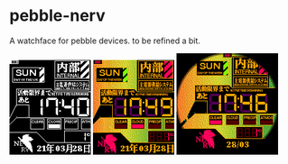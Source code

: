 # pebble-nerv
A watchface for pebble devices. to be refined a bit.

![](/screenshots/bw1.png?raw=true) ![](/screenshots/rct1.png?raw=true) ![](/screenshots/rnd1.png?raw=true)
